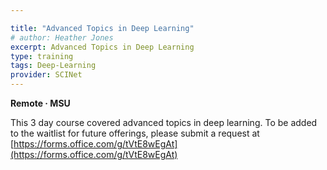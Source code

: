 ```yaml
---

title: "Advanced Topics in Deep Learning"
# author: Heather Jones
excerpt: Advanced Topics in Deep Learning
type: training
tags: Deep-Learning
provider: SCINet
---
```


**Remote   &middot;   MSU**   


This 3 day course covered advanced topics in deep learning. To be added to the waitlist for future offerings, please submit a request at [https://forms.office.com/g/tVtE8wEgAt](https://forms.office.com/g/tVtE8wEgAt)

